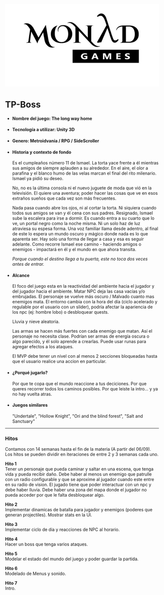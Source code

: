 ![Logo Monad Games](monad.jpg)

# TP-Boss

- #### Nombre del juego: The long way home

- #### Tecnología a utilizar: Unity 3D

- #### Genero: Metroidvania / RPG / SideScroller

- #### Historia y contexto de fondo
  Es el cumpleaños número 11 de Ismael. La torta yace frente a él mientras sus amigos de siempre aplauden a su alrededor. En el aire, el olor a parafina y el blanco humo de las velas marcan el final del rito milenario. Ismael ya pidió su deseo.

  No, no es la última consola ni el nuevo juguete de moda que vió en la televisión. El quiere una aventura; poder hacer las cosas que ve en esos extraños sueños que cada vez son más frecuentes.

  Nada pasa cuando abre los ojos, ni al cortar la torta. Ni siquiera cuando todos sus amigos se van y él cena con sus padres. Resignado, Ismael sube la escalera para irse a dormir. Es cuando entra a su cuarto que lo ve, un portal negro como la noche misma. Ni un solo haz de luz atraviesa su espesa forma. Una voz familiar llama desde adentro, al final de este lo espera un mundo oscuro y mágico donde nada es lo que aparenta ser. Hay solo una forma de llegar a casa y esa es seguir adelante. Como recorre Ismael ese camino - haciendo amigos o enemigos - impactará en él y el mundo en que ahora transita.

  *Porque cuando el destino llega a tu puerta, este no toca dos veces antes de entrar.*


- #### Alcance
  El foco del juego esta en la reactividad del ambiente hacia el jugador y del jugador hacia el ambiente. Matar NPC deja las casa vacías y/o embrujadas. El personaje se vuelve más oscuro / Malvado cuanto mas enemigos mata.
  El entorno cambia con la hora del día (ciclo acelerado y regulable por el usuario con un slider), podría afectar la apariencia de los npc (ej: hombre lobo) o desbloquear quests.

  Lluvia y nieve aleatoria.

  Las armas se hacen más fuertes con cada enemigo que matan. Así el personaje no necesita clase. Podrían ser armas de energía oscura o algo parecido, y él solo aprende a crearlas. Puede usar runas para agregar efectos a los ataques.

  El MVP debe tener un nivel con al menos 2 secciones bloqueadas hasta que el usuario realice una accion en particular.


- #### ¿Porqué jugarlo?
  Por que te copa que el mundo reaccione a tus deciciones. Por que queres recorrer todos los caminos posibles. Por que leiste la intro... y ya no hay vuelta atras.

- #### Juegos similares
  "Undertale", "Hollow Knight", "Ori and the blind forest", "Salt and Sanctuary"
----

### Hitos
 Contamos con 14 semanas hasta el fin de la materia (A partir del 06/09). Los hitos se pueden dividir en iteraciones de entre 2 y 3 semanas cada uno.

**Hito 1** <br>
Tener un personaje que pueda caminar y saltar en una escena, que tenga vida y pueda recibir daño. Debe haber al menos un enemigo que patrulle con un radio configurable y que se aproxime al jugador cuando este entre en su radio de vision. El jugado tiene que poder interactuar con un npc y debe haber lluvia. Debe haber una zona del mapa donde el jugador no pueda acceder por que le falta desbloquear algo.

**Hito 2** <br>
Implementar dinamicas de batalla para jugador y enemigos (poderes que generan projectiles). Mostrar stats en la UI.

**Hito 3** <br>
Implementar ciclo de dia y reacciones de NPC al horario.

**Hito 4** <br>
Hacer un boss que tenga varios ataques.

**Hito 5** <br>
Modelar el estado del mundo del juego y poder guardar la partida.

**Hito 6** <br>
Modelado de Menus y sonido.

**Hito 7** <br>
Intro.
